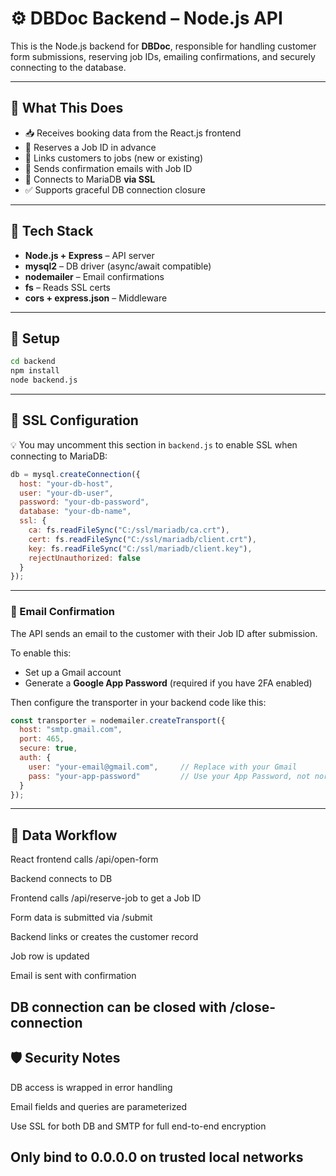 # ⚙️ DBDoc Backend – Node.js API

This is the Node.js backend for **DBDoc**, responsible for handling customer form submissions, reserving job IDs, emailing confirmations, and securely connecting to the database.

---

## 🚀 What This Does

- 📥 Receives booking data from the React.js frontend
- 📌 Reserves a Job ID in advance
- 🔁 Links customers to jobs (new or existing)
- 📨 Sends confirmation emails with Job ID
- 🔐 Connects to MariaDB **via SSL**
- ✅ Supports graceful DB connection closure

---

## 🧱 Tech Stack

- **Node.js + Express** – API server
- **mysql2** – DB driver (async/await compatible)
- **nodemailer** – Email confirmations
- **fs** – Reads SSL certs
- **cors + express.json** – Middleware

---

## 🔧 Setup

```bash
cd backend
npm install
node backend.js
```

---

## 🔐 SSL Configuration

💡 You may uncomment this section in `backend.js` to enable SSL when connecting to MariaDB:

```js
db = mysql.createConnection({
  host: "your-db-host",
  user: "your-db-user",
  password: "your-db-password",
  database: "your-db-name",
  ssl: {
    ca: fs.readFileSync("C:/ssl/mariadb/ca.crt"),
    cert: fs.readFileSync("C:/ssl/mariadb/client.crt"),
    key: fs.readFileSync("C:/ssl/mariadb/client.key"),
    rejectUnauthorized: false
  }
});
```
---
### 📨 Email Confirmation

The API sends an email to the customer with their Job ID after submission.

To enable this:

- Set up a Gmail account
- Generate a **Google App Password** (required if you have 2FA enabled)

Then configure the transporter in your backend code like this:

```js
const transporter = nodemailer.createTransport({
  host: "smtp.gmail.com",
  port: 465,
  secure: true,
  auth: {
    user: "your-email@gmail.com",     // Replace with your Gmail
    pass: "your-app-password"         // Use your App Password, not normal Gmail password
  }
});
```
---
## 🔄 Data Workflow
React frontend calls /api/open-form

Backend connects to DB

Frontend calls /api/reserve-job to get a Job ID

Form data is submitted via /submit

Backend links or creates the customer record

Job row is updated

Email is sent with confirmation

DB connection can be closed with /close-connection
---
## 🛡 Security Notes
DB access is wrapped in error handling

Email fields and queries are parameterized

Use SSL for both DB and SMTP for full end-to-end encryption

Only bind to 0.0.0.0 on trusted local networks
---




